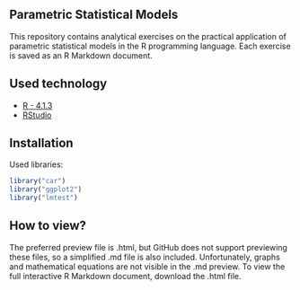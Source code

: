 ## Parametric Statistical Models
This repository contains analytical exercises on the practical application of parametric statistical models in the R programming language. Each exercise is saved as an R Markdown document.

## Used technology
- [R - 4.1.3](https://cran.r-project.org/src/base/R-4/)
- [RStudio](https://www.rstudio.com/)

## Installation
Used libraries:
```r
library("car")
library("ggplot2")
library("lmtest")
```

## How to view?
The preferred preview file is .html, but GitHub does not support previewing these files, so a simplified .md file is also included. Unfortunately, graphs and mathematical equations are not visible in the .md preview. To view the full interactive R Markdown document, download the .html file.
